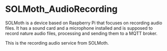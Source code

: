 # SOLMoth_AudioRecording

SOLMoth is a device based on Raspberry Pi that focuses on recording audio files. It has a sound card and a microphone installed and is supposed to record nature
audio files, processing and sending them to a MQTT broker.

This is the recording audio service from SOLMoth.
